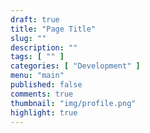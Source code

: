 ```yaml
---
draft: true
title: "Page Title"
slug: ""
description: ""
tags: [ "" ]
categories: [ "Development" ] 
menu: "main"
published: false
comments: true
thumbnail: "img/profile.png"
highlight: true
---
```


<!--more--> 
